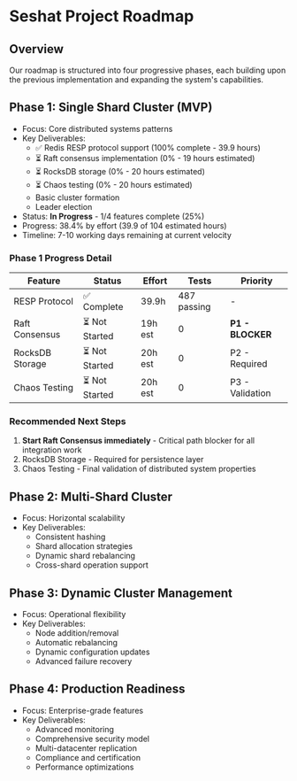 # Seshat Project Roadmap

## Overview
Our roadmap is structured into four progressive phases, each building upon the previous implementation and expanding the system's capabilities.

## Phase 1: Single Shard Cluster (MVP)
- Focus: Core distributed systems patterns
- Key Deliverables:
  - ✅ Redis RESP protocol support (100% complete - 39.9 hours)
  - ⏳ Raft consensus implementation (0% - 19 hours estimated)
  - ⏳ RocksDB storage (0% - 20 hours estimated)
  - ⏳ Chaos testing (0% - 20 hours estimated)
  - Basic cluster formation
  - Leader election
- Status: **In Progress** - 1/4 features complete (25%)
- Progress: 38.4% by effort (39.9 of 104 estimated hours)
- Timeline: 7-10 working days remaining at current velocity

### Phase 1 Progress Detail
| Feature | Status | Effort | Tests | Priority |
|---------|--------|--------|-------|----------|
| RESP Protocol | ✅ Complete | 39.9h | 487 passing | - |
| Raft Consensus | ⏳ Not Started | 19h est | 0 | **P1 - BLOCKER** |
| RocksDB Storage | ⏳ Not Started | 20h est | 0 | P2 - Required |
| Chaos Testing | ⏳ Not Started | 20h est | 0 | P3 - Validation |

### Recommended Next Steps
1. **Start Raft Consensus immediately** - Critical path blocker for all integration work
2. RocksDB Storage - Required for persistence layer
3. Chaos Testing - Final validation of distributed system properties

## Phase 2: Multi-Shard Cluster
- Focus: Horizontal scalability
- Key Deliverables:
  - Consistent hashing
  - Shard allocation strategies
  - Dynamic shard rebalancing
  - Cross-shard operation support

## Phase 3: Dynamic Cluster Management
- Focus: Operational flexibility
- Key Deliverables:
  - Node addition/removal
  - Automatic rebalancing
  - Dynamic configuration updates
  - Advanced failure recovery

## Phase 4: Production Readiness
- Focus: Enterprise-grade features
- Key Deliverables:
  - Advanced monitoring
  - Comprehensive security model
  - Multi-datacenter replication
  - Compliance and certification
  - Performance optimizations